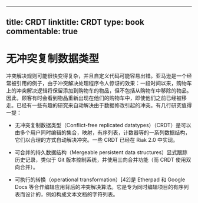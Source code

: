 
---
title: CRDT
linktitle: CRDT
type: book
commentable: true
---

# 无冲突复制数据类型

冲突解决规则可能很快变得复杂，并且自定义代码可能容易出错。亚马逊是一个经常被引用的例子，由于冲突解决处理程序令人惊讶的效果：一段时间以来，购物车上的冲突解决逻辑将保留添加到购物车的物品，但不包括从购物车中移除的物品。因此，顾客有时会看到物品重新出现在他们的购物车中，即使他们之前已经被移走。已经有一些有趣的研究来自动解决由于数据修改引起的冲突。有几行研究值得一提：

- 无冲突复制数据类型（Conflict-free replicated datatypes）（CRDT）是可以由多个用户同时编辑的集合，映射，有序列表，计数器等的一系列数据结构，它们以合理的方式自动解决冲突。一些 CRDT 已经在 Riak 2.0 中实现。

- 可合并的持久数据结构（Mergeable persistent data structures）显式跟踪历史记录，类似于 Git 版本控制系统，并使用三向合并功能（而 CRDT 使用双向合并）。

- 可执行的转换（operational transformation）[42]是 Etherpad 和 Google Docs 等合作编辑应用背后的冲突解决算法。它是专为同时编辑项目的有序列表而设计的，例如构成文本文档的字符列表。

    